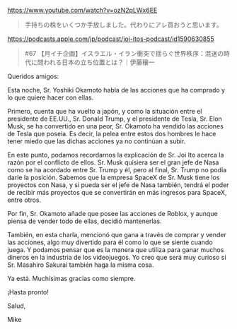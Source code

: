 https://www.youtube.com/watch?v=ozN2pLWx6EE

> 手持ちの株をいくつか手放しました。代わりにアレ買おうと思います。

https://podcasts.apple.com/jp/podcast/joi-itos-podcast/id1590630855

> #67 【月イチ企画】イスラエル・イラン衝突で揺らぐ世界秩序：混迷の時代に問われる日本の立ち位置とは？｜伊藤穰一

Queridos amigos:

Esta noche, Sr. Yoshiki Okamoto habla de las acciones que ha comprado y lo que quiere hacer con ellas.

Primero, cuenta que ha vuelto a japón, y como la situación entre el presidente de EE.UU., Sr. Donald Trump, y el presidente de Tesla, Sr. Elon Musk, se ha convertido en una peor, Sr. Okamoto ha vendido las acciones de Tesla que poseía. Es decir, la pelea entre estos dos hombres le hace tener miedo que las dichas acciones ya no continúan a subir.

En este punto, podamos recordarnos la explicación de Sr. Joi Ito acerca la razón por el conflicto de ellos. Sr. Musk quisiera ser el gran jefe de Nasa como se ha acordado entre Sr. Trump y él, pero al final, Sr. Trump no podía darle la posición. Sabemos que la empresa SpaceX de Sr. Musk tiene los proyectos con Nasa, y si pueda ser el jefe de Nasa también, tendrá el poder de recibir más proyectos que se convertirán en más ingresos para SpaceX, entre otros.

Por fin, Sr. Okamoto añade que posee las acciones de Roblox, y aunque piensa de vender todo de ellas, decidió mantenerlas. 

También, en esta charla, mencionó que gana a través de comprar y vender las acciones, algo muy divertido para él como lo que se siente cuando juega. Y podamos pensar que es la manera que utiliza para ganar muchos dineros en la industria de los videojuegos. Yo creo que será muy curioso si Sr. Masahiro Sakurai también haga la misma cosa.

Ya está. Muchísimas gracias como siempre.

¡Hasta pronto!

Salud,

Mike
